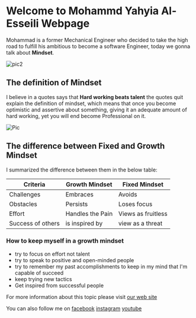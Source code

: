 # Welcome to Mohammd Yahyia Al-Esseili Webpage
Mohammad is a former Mechanical Engineer who decided to take the high road to fulfill his ambitious to become a software Engineer, today we gonna talk about **Mindset**.  

 ![pic2](https://static.joomlart.com/images/blog/2016/october/facebook-covers/Halloween-Facebook-Cover-13.png)


## The definition of Mindset  
I believe in a quotes says that **Hard working beats talent** the quotes quit explain the definition of mindset, which means that once you become optimistic and assertive about something, giving it an adequate amount of hard working, yet you will end become Professional on it.  

![Pic](https://3kllhk1ibq34qk6sp3bhtox1-wpengine.netdna-ssl.com/wp-content/uploads/2016/08/artboard-17-copy-7@3x-600x480.png)

## The difference between Fixed and Growth Mindset
I summarized the difference between them in the below table:  


Criteria | Growth Mindset | Fixed Mindset
---------|----------------|--------------
Challenges | Embraces | Avoids
Obstacles | Persists | Loses focus
Effort | Handles the Pain | Views as fruitless
Success of others | is inspired by | view as a threat  

### How to keep myself in a growth mindset
* try to focus on effort not talent
* try to speak to positive and open-minded people
* try to remember my past accomplishments to keep in my mind that I'm capable of succeed
* keep trying new tactics
* Get inspired from successful people


For more information about this topic please visit [our web site](https://www.atlassian.com/blog/inside-atlassian/growth-mindset)



You can also follow me on [facebook](https://www.facebook.com) [instagram](https://www.instagram) [youtube](https://www.youtube.com)


